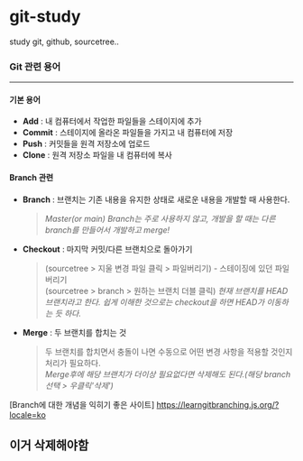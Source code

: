 # git-study
study git, github, sourcetree..

### Git 관련 용어

---------
#### 기본 용어
- **Add** : 내 컴퓨터에서 작업한 파일들을 스테이지에 추가
- **Commit** : 스테이지에 올라온 파일들을 가지고 내 컴퓨터에 저장
- **Push** : 커밋들을 원격 저장소에 업로드
- **Clone** : 원격 저장소 파일을 내 컴퓨터에 복사
  
#### Branch 관련
- **Branch** : 브랜치는 기존 내용을 유지한 상태로 새로운 내용을 개발할 때 사용한다.
  <br>
  >_Master(or main) Branch는 주로 사용하지 않고, 개발을 할 때는 다른 branch를 만들어서 개발하고 merge!_
  
- **Checkout** : 마지막 커밋/다른 브랜치으로 돌아가기
  
  >(sourcetree > 지울 변경 파일 클릭 > 파일버리기) - 스테이징에 있던 파일 버리기</br>
  (sourcetree > branch > 원하는 브랜치 더블 클릭)
  _현재 브랜치를 HEAD 브랜치라고 한다. 쉽게 이해한 것으로는 checkout을 하면 HEAD가 이동하는 듯 하다._
  
- **Merge** : 두 브랜치를 합치는 것
  >두 브랜치를 합치면서 충돌이 나면 수동으로 어떤 변경 사항을 적용할 것인지 처리가 필요하다.
  _<br>Merge후에 해당 브랜치가 더이상 필요없다면 삭제해도 된다.(해당 branch선택 > 우클릭'삭제')_
  
  
[Branch에 대한 개념을 익히기 좋은 사이트]
https://learngitbranching.js.org/?locale=ko 

## 이거 삭제해야함

